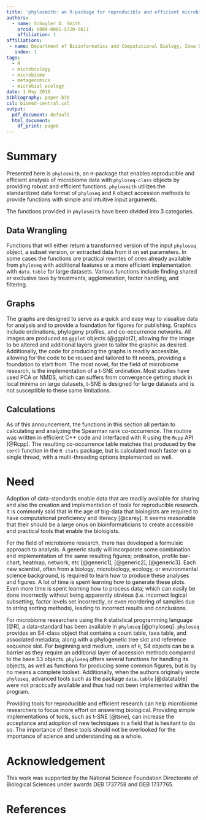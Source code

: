 ```yaml
---
title: 'phylosmith: an R-package for reproducible and efficient microbiome analysis with phyloseq-objects'
authors:
  - name: Schuyler D. Smith
    orcid: 0000-0001-5720-5611
    affiliation: 1
affiliations:
 - name: Department of Bioinformatics and Computational Biology, Iowa State University
   index: 1
tags:
  - R
  - microbiology
  - microbiome
  - metagenomics
  - microbial ecology
date: 1 May 2019
bibliography: paper.bib
csl: biomed-central.csl
output:
  pdf_document: default
  html_document:
    df_print: paged
---
```


# Summary

Presented here is ``phylosmith``, an ``R``-package that enables reproducible and efficient analysis of microbiome data with ``phyloseq-class`` objects by providing robust and efficient functions. ``phylosmith`` utilizes the standardized data format of ``phyloseq`` and ``R`` object accession methods to provide functions with simple and intuitive input arguments. 

The functions provided in ``phylosmith`` have been divided into 3 categories.

## Data Wrangling

Functions that will either return a transformed version of the input ``phyloseq`` object, a subset version, or extracted data from it on set parameters. In some cases the functions are practical rewrites of ones already available from ``phyloseq`` with additional features or a more efficient implementation with ``data.table`` for large datasets. Various functions include finding shared or exclusive taxa by treatments, agglomeration, factor handling, and filtering.

## Graphs

The graphs are designed to serve as a quick and easy way to visualise data for 
analysis and to provide a foundation for figures for publishing. Graphics include ordinations, phylogeny profiles, and co-occurrence networks. All images are produced as ``ggplot`` objects (@ggplot2), allowing for the image to be altered and additional layers given to tailor the graphic as desired. Additionally, the code for producing the graphs is readily accessible, allowing for the code to be reused and tailored to fit needs, providing a foundation to start from. The most novel, for the field of microbiome research, is the implementation of a t-SNE ordination. Most studies have 
used PCA or NMDS, which can suffers from convergence getting stuck in local minima on large datasets, t-SNE is designed for large datasets and is not susceptible to these same limitations.

## Calculations

As of this announcement, the functions in this section all pertain to calculating and analyzing the Spearman rank co-occurrence. The routine was written in efficient C++ code and interfaced with R using the ``Rcpp`` API (@Rcpp). The resulting co-occurrence table matches that produced by the ``cor()`` function in the ``R stats`` package, but is calculated much faster on a single thread, with a multi-threading options implemented as well.

# Need

Adoption of data-standards enable data that are readily available for sharing and also the creation and implementation of tools for reproducible research. It is commonly said that in the age of big-data that biologists are required to have computational proficiency and literacy [@carey]. It seems reasonable that their should be a large onus on bioinformaticians to create accessible and practical tools that enable the biologists.

For the field of microbiome research, there has developed a formulaic approach to analysis. A generic study will incorporate some combination and implementation of the same resulting figures; ordination, profile bar-chart, heatmap, network, etc [@generic1], [@generic2], [@generic3]. Each new scientist, often from a biology, microbiology, ecology, or environmental science background, is required to learn how to produce these analyses and figures. A lot of time is spent learning how to generate these plots. Even more time is spent learning how to process data; which can easily be done incorrectly without being apparently obvious (i.e. incorrect logical subsetting, factor levels set incorrectly, or even reordering of samples due to string sorting methods), leading to incorrect results and conclusions.

For microbiome researchers using the ``R`` statistical programming language [@R], a data-standard has been available in ``phyloseq`` [@phyloseq]. ``phyloseq`` provides an S4-class object that contains a count table, taxa table, and associated metadata, along with a phylogenetic tree slot and reference sequence slot. For beginning and medium, users of ``R``, S4 objects can be a barrier as they require an additional layer of accession methods compared to the base S3 objects. ``phyloseq`` offers several functions for handling its objects, as well as functions for producing some common figures, but is by no means a complete toolset. Additionally, when the authors originally wrote ``phyloseq``, advanced tools such as the package ``data.table`` [@datatable] were not practically available and thus had not been implemented within the program. 

Providing tools for reproducible and efficient research can help microbiome 
researchers to focus more effort on answering biological. Providing simple implementations of tools, such as t-SNE [@tsne], can increase the acceptance and adoption of new techniques in a field that is hesitant to do so. The importance of these tools should not be overlooked for the importance of science and understanding as a whole.

# Acknowledgement

This work was supported by the National Science Foundation Directorate of Biological Sciences under awards DEB 1737758 and DEB 1737765.

# References

